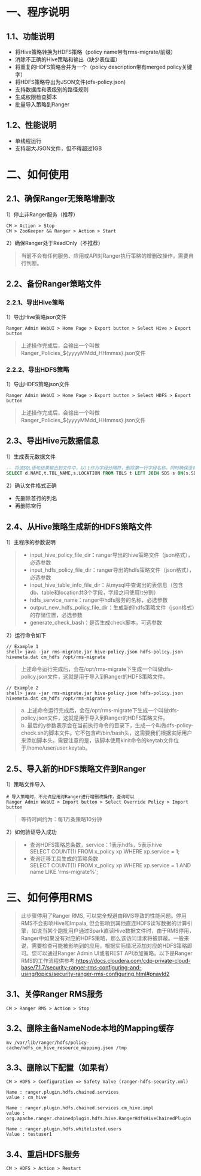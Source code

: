 # 一、程序说明
## 1.1、功能说明
- 将Hive策略转换为HDFS策略（policy name带有rms-migrate/前缀）
- 消除不正确的Hive策略和输出（缺少表位置）
- 将重复的HDFS策略合并为一个（policy description带有merged policy关键字）
- 将HDFS策略导出为JSON文件(dfs-policy.json)
- 支持数据库和表级别的路径规则
- 生成权限检查脚本
- 批量导入策略到Ranger
## 1.2、性能说明
- 单线程运行
- 支持超大JSON文件，但不得超过1GB

# 二、如何使用
## 2.1、确保Ranger无策略增删改
1）停止非Ranger服务（推荐）
```shell
CM > Action > Stop
CM > ZooKeeper && Ranger > Action > Start
```
2）确保Ranger处于ReadOnly（不推荐）
> 当前不会有任何服务、应用或API对Ranger执行策略的增删改操作，需要自行判断。

## 2.2、备份Ranger策略文件
### 2.2.1、导出Hive策略
1）导出Hive策略json文件
```shell
Ranger Admin WebUI > Home Page > Export button > Select Hive > Export button
```
> 上述操作完成后，会输出一个叫做Ranger_Policies_${yyyyMMdd_HHmmss}.json文件
### 2.2.2、导出HDFS策略
1）导出HDFS策略json文件
```shell
Ranger Admin WebUI > Home Page > Export button > Select HDFS > Export button
```
> 上述操作完成后，会输出一个叫做Ranger_Policies_${yyyyMMdd_HHmmss}.json文件
## 2.3、导出Hive元数据信息
1）生成表元数据文件
```sql
-- 将该SQL语句结果输出到文件中，以\t作为字段分隔符，删除第一行字段名称，同时确保没有空行
SELECT d.NAME,t.TBL_NAME,s.LOCATION FROM TBLS t LEFT JOIN SDS s ON(s.SD_ID=t.SD_ID) LEFT JOIN DBS d ON(d.DB_ID=t.DB_ID) WHERE d.NAME != "sys" AND d.NAME != "information_schema" AND s.LOCATION IS NOT NULL;
```
2）确认文件格式正确
- 先删除首行的列名
- 再删除空行
## 2.4、从Hive策略生成新的HDFS策略文件

1）主程序的参数说明

>- input_hive_policy_file_dir：ranger导出的hive策略文件（json格式），必选参数
>- input_hdfs_policy_file_dir：ranger导出的hdfs策略文件（json格式），必选参数
>- input_hive_table_info_file_dir：从mysql中查询出的表信息（包含db、table和location共3个字段，字段之间使用\t分割）
>- hdfs_service_name：ranger中hdfs服务的名称，必选参数
>- output_new_hdfs_policy_file_dir：生成新的hdfs策略文件（json格式）的存储位置，必选参数
>- generate_check_bash：是否生成check脚本，可选参数

2）运行命令如下

```shell
// Example 1
shell> java -jar rms-migrate.jar hive-policy.json hdfs-policy.json hivemeta.dat cm_hdfs /opt/rms-migrate
```
> 上述命令运行完成后，会在/opt/rms-migrate下生成一个叫做dfs-policy.json文件，这就是用于导入到Ranger的HDFS策略文件。
```shell
// Example 2
shell> java -jar rms-migrate.jar hive-policy.json hdfs-policy.json hivemeta.dat cm_hdfs /opt/rms-migrate y
```
> a. 上述命令运行完成后，会在/opt/rms-migrate下生成一个叫做dfs-policy.json文件，这就是用于导入到Ranger的HDFS策略文件。<br>
> b. 最后的y参数表示会在当前执行命令的目录下，生成一个叫做dfs-policy-check.sh的脚本文件。它不包含#!/bin/bash头，这需要我们根据实际用户来添加脚本头。需要注意的是，该脚本使用kinit命令的keytab文件位于/home/user/user.keytab。
## 2.5、导入新的HDFS策略文件到Ranger
1）策略文件导入
```shell
# 导入策略时，不允许应用对Ranger进行增删改操作，查询可以
Ranger Admin WebUI > Import button > Select Override Policy > Import button
```
> 等待时间约为：每1万条策略10分钟

2）如何验证导入成功
>+ 查询HDFS策略总条数，service：1表示hdfs，5表示hive<br/>
> SELECT COUNT(1)  FROM x_policy xp WHERE xp.service = 1;
>+ 查询迁移工具生成的策略条数<br/>
> SELECT COUNT(1) FROM x_policy xp WHERE xp.service = 1 AND name LIKE 'rms-migrate%';


# 三、如何停用RMS
> 此步骤停用了Ranger RMS, 可以完全规避由RMS导致的性能问题。停用RMS不会影响Hive和Impala, 但会影响到其他直连HDFS读写数据的计算引擎，如说当某个跑批用户通过Spark直读Hive数据文件时，由于RMS停用，Ranger中如果没有对应的HDFS策略，那么该访问请求将被屏蔽。一般来说，需要检查可能被影响到的应用，根据实际情况添加对应的HDFS策略即可。您可以通过Ranger Admin UI或者REST API添加策略。以下是Ranger RMS的工作流程供参考:https://docs.cloudera.com/cdp-private-cloud-base/7.1.7/security-ranger-rms-configuring-and-using/topics/security-ranger-rms-configuring.html#pnavId2

## 3.1、关停Ranger RMS服务
```shell
CM > Ranger RMS > Action > Stop
```
## 3.2、删除主备NameNode本地的Mapping缓存
```shell
mv /var/lib/ranger/hdfs/policy-cache/hdfs_cm_hive_resource_mapping.json /tmp
```
## 3.3、删除以下配置（如果有）
```shell
CM > HDFS > Configuration => Safety Valve (ranger-hdfs-security.xml) 

Name : ranger.plugin.hdfs.chained.services
value : cm_hive

Name : ranger.plugin.hdfs.chained.services.cm_hive.impl
value : org.apache.ranger.chainedplugin.hdfs.hive.RangerHdfsHiveChainedPlugin

Name : ranger.plugin.hdfs.whitelisted.users
Value : testuser1
```
## 3.4、重启HDFS服务
```shell
CM > HDFS > Action > Restart
```